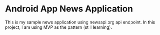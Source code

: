 # Android App News Application

This is my sample news application using newsapi.org api endpoint.
In this project, I am using MVP as the pattern (still learning).